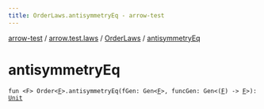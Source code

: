 ```yaml
---
title: OrderLaws.antisymmetryEq - arrow-test
---
```


[arrow-test](../../index.html) / [arrow.test.laws](../index.html) / [OrderLaws](index.html) / [antisymmetryEq](./antisymmetry-eq.html)

# antisymmetryEq

`fun <F> Order<`[`F`](antisymmetry-eq.html#F)`>.antisymmetryEq(fGen: Gen<`[`F`](antisymmetry-eq.html#F)`>, funcGen: Gen<(`[`F`](antisymmetry-eq.html#F)`) -> `[`F`](antisymmetry-eq.html#F)`>): `[`Unit`](https://kotlinlang.org/api/latest/jvm/stdlib/kotlin/-unit/index.html)